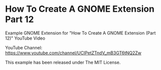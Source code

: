 # How To Create A GNOME Extension Part 12

Example GNOME Extension for "How To Create A GNOME Extension (Part 12)"
YouTube Video

YouTube Channel:
https://www.youtube.com/channel/UCIPetZTndV_mB3GT6tNQ2Zw

This example has been released under The MIT License.
